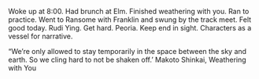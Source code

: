 Woke up at 8:00. Had brunch at Elm. Finished weathering with you. Ran to practice. Went to Ransome with Franklin and swung by the track meet. Felt good today. Rudi Ying. Get hard. Peoria. Keep end in sight. Characters as a vessel for narrative. 

“We’re only allowed to stay temporarily in the space between the sky and earth. So we cling hard to not be shaken off.’ Makoto Shinkai, Weathering with You